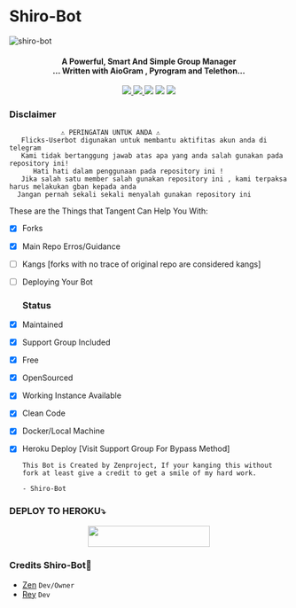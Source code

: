 # Shiro-Bot

![shiro-bot](https://user-images.githubusercontent.com/91831925/145976248-4047bc0f-8f43-4706-ad05-f16b8420f097.jpg)
</p>
<h4 align="center">A Powerful, Smart And Simple Group Manager <br> ... Written with AioGram , Pyrogram and Telethon...</h4>
<p align='center'>
  <a href="https://www.python.org/" alt="made-with-python"> <img src="https://img.shields.io/badge/Made%20with-Python-1f425f.svg?style=flat-square&logo=python&color=blue" /> </a>
  <a href="https://github.com/Wahyu213/Shiro-Bot/graphs/commit-activity" alt="Maintenance"> <img src="https://img.shields.io/badge/Maintained%3F-yes-green.svg?style=flat-square" /> </a>
  <a href="https://t.me/ShiroUpdate"><img src="https://img.shields.io/badge/Join-Shiro%20Update-red.svg?logo=Telegram"></a>
  <a href="https://t.me/Shirosupportgroup"><img src="https://img.shields.io/badge/Join-Shiro%20Support-blue.svg?logo=telegram"></a>
  <a href="https://t.me/zenfrans"><img src="https://img.shields.io/badge/Developer-Shiro%20Bot-blue.svg?logo=telegram"></a>


### Disclaimer 
```
             ⚠️ PERINGATAN UNTUK ANDA ⚠️ ️
   Flicks-Userbot digunakan untuk membantu aktifitas akun anda di telegram
   Kami tidak bertanggung jawab atas apa yang anda salah gunakan pada repository ini!
      Hati hati dalam penggunaan pada repository ini !
   Jika salah satu member salah gunakan repository ini , kami terpaksa harus melakukan gban kepada anda 
  Jangan pernah sekali sekali menyalah gunakan repository ini
```


  
  
  These are the Things that Tangent Can Help You With:

+ [x] Forks
+ [x] Main Repo Erros/Guidance
+ [ ] Kangs [forks with no trace of original repo are considered kangs]
+ [ ] Deploying Your Bot
  
  
  ### Status

+ [x] Maintained
+ [x] Support Group Included
+ [x] Free
+ [x] OpenSourced
+ [x] Working Instance Available
+ [x] Clean Code
+ [x] Docker/Local Machine
+ [x] Heroku Deploy [Visit Support Group For Bypass Method]
  
  
  ```
  This Bot is Created by Zenproject, If your kanging this without fork at least give a credit to get a smile of my hard work. 

  - Shiro-Bot
  
  ```
 

### DEPLOY TO HEROKU⤵️
<p align="center"><a href="https://heroku.com/deploy?template=https://github.com/Wahyu213/Shiro-bot"> <img src="https://img.shields.io/badge/Deploy%20To%20Heroku-black?style=for-the-badge&logo=heroku" width="220" height="38.45"/></a></p>
  
 

  
  
  ### Credits Shiro-Bot💫

- [Zen](https://github/Wahyu213) ``Dev/Owner``
- [Rey](https://github/HELZRIP) ``Dev``

